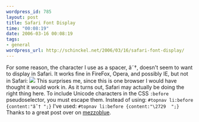 ```yaml
--- 
wordpress_id: 785
layout: post
title: Safari Font Display
time: "00:08:19"
date: 2006-03-16 00:08:19
tags: 
- general
wordpress_url: http://schinckel.net/2006/03/16/safari-font-display/
---
```

For some reason, the character I use as a spacer, â˜†, doesn't seem to want to display in Safari. It works fine in FireFox, Opera, and possibly IE, but not in Safari: ![][1] This surprises me, since this is one browser I would have thought it would work in. As it turns out, Safari may actually be doing the right thing here. To include Unicode characters in the CSS `:before` pseudoselector, you must escape them. Instead of using: `#topnav li:before {content:"â˜† ";}` I've used: `#topnav li:before {content:"\2729  ";}` Thanks to a great post over on [mezzoblue][2]. 

   [1]: /images/FontsInSafari.png
   [2]: http://mezzoblue.com/articles/supplements/2005/07/25/


